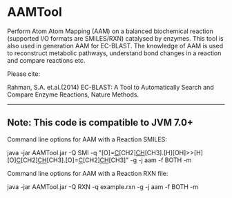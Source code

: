 AAMTool
=======
Perform Atom Atom Mapping (AAM) on a balanced biochemical reaction (supported I/O formats are SMILES/RXN) catalysed by enzymes. This tool is also used in generation AAM for EC-BLAST. The knowledge of AAM is used to reconstruct metabolic pathways, understand bond changes in a reaction and compare reactions etc.

Please cite: 

Rahman, S.A. et.al.(2014) EC-BLAST: A Tool to
Automatically Search and Compare Enzyme Reactions, Nature Methods.

------------------------------------------------------------------
Note: This code is compatible to JVM 7.0+
------------------------------------------------------------------

Command line options for AAM with a Reaction SMILES:

java -jar AAMTool.jar -Q SMI -q "[O]=[C]([OH])[CH2][CH]([O][C](=[O])[CH2][CH]([OH])[CH3])[CH3].[H][OH]>>[H][O][C](=[O])[CH2][CH]([OH])[CH3].[O]=[C]([OH])[CH2][CH]([OH])[CH3]" -g -j aam -f BOTH -m

Command line options for AAM with a Reaction RXN file:

java -jar AAMTool.jar -Q RXN -q example.rxn -g -j aam -f BOTH -m
